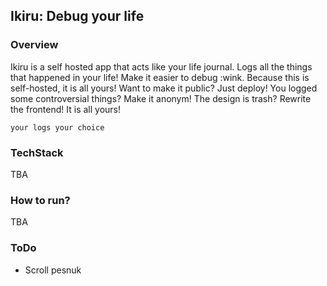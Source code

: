 ## Ikiru: Debug your life

### Overview

Ikiru is a self hosted app that acts like your life journal. Logs all the things that happened in your life! Make it easier to debug :wink. Because this is self-hosted, it is all yours! Want to make it public? Just deploy! You logged some controversial things? Make it anonym! The design is trash? Rewrite the frontend! It is all yours!

`your logs your choice`

### TechStack

TBA

### How to run?

TBA

### ToDo

- Scroll pesnuk
